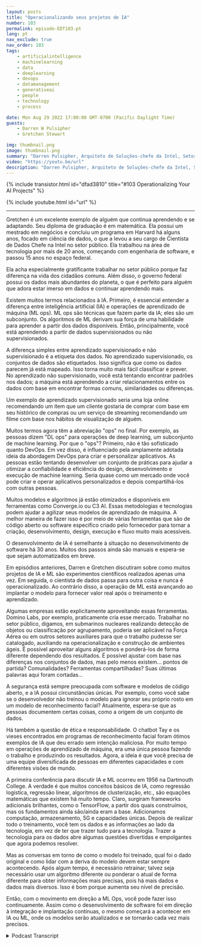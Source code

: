 ```yaml
---
layout: posts
title: "Operacionalizando seus projetos de IA"
number: 103
permalink: episode-EDT103-pt
lang: pt
nav_exclude: true
nav_order: 103
tags:
    - artificialintelligence
    - machinelearning
    - data
    - deeplearning
    - devops
    - datamanagement
    - generativeai
    - people
    - technology
    - process

date: Mon Aug 29 2022 17:00:00 GMT-0700 (Pacific Daylight Time)
guests:
    - Darren W Pulsipher
    - Gretchen Stewart

img: thumbnail.png
image: thumbnail.png
summary: "Darren Pulsipher, Arquiteto de Soluções-chefe da Intel, Setor Público, e Gretchen Stewart, Cientista de Dados-chefe da Intel, Setor Público, discutem a operacionalização de projetos de IA."
video: "https://youtu.be/url"
description: "Darren Pulsipher, Arquiteto de Soluções-chefe da Intel, Setor Público, e Gretchen Stewart, Cientista de Dados-chefe da Intel, Setor Público, discutem a operacionalização de projetos de IA."
---
```


<div>
{% include transistor.html id="dfad3810" title="#103 Operationalizing Your AI Projects" %}

{% include youtube.html id="url" %}
</div>

---

Gretchen é um excelente exemplo de alguém que continua aprendendo e se adaptando. Seu diploma de graduação é em matemática. Ela possui um mestrado em negócios e concluiu um programa em Harvard há alguns anos, focado em ciência de dados, o que a levou a seu cargo de Cientista de Dados Chefe na Intel no setor público. Ela trabalhou na área de tecnologia por mais de 20 anos, começando com engenharia de software, e passou 15 anos no espaço federal.

Ela acha especialmente gratificante trabalhar no setor público porque faz diferença na vida dos cidadãos comuns. Além disso, o governo federal possui os dados mais abundantes do planeta, o que é perfeito para alguém que adora estar imerso em dados e continuar aprendendo mais.

Existem muitos termos relacionados à IA. Primeiro, é essencial entender a diferença entre inteligência artificial (IA) e operações de aprendizado de máquina (ML ops). ML ops são técnicas que fazem parte da IA; eles são um subconjunto. Os algoritmos de ML derivam sua força de uma habilidade para aprender a partir dos dados disponíveis. Então, principalmente, você está aprendendo a partir de dados supervisionados ou não supervisionados.

A diferença simples entre aprendizado supervisionado e não supervisionado é a etiqueta dos dados. No aprendizado supervisionado, os conjuntos de dados são etiquetados. Isso significa que como os dados parecem já está mapeado. Isso torna muito mais fácil classificar e prever. No aprendizado não supervisionado, você está tentando encontrar padrões nos dados; a máquina está aprendendo a criar relacionamentos entre os dados com base em encontrar formas comuns, similaridades ou diferenças.

Um exemplo de aprendizado supervisionado seria uma loja online recomendando um item que um cliente gostaria de comprar com base em seu histórico de compras ou um serviço de streaming recomendando um filme com base nos hábitos de visualização de alguém.

Muitos termos agora têm a abreviação "ops" no final. Por exemplo, as pessoas dizem "DL ops" para operações de deep learning, um subconjunto de machine learning. Por que o "ops"? Primeiro, não é tão sofisticado quanto DevOps. Em vez disso, é influenciado pela amplamente adotada ideia da abordagem DevOps para criar e personalizar aplicativos. As pessoas estão tentando desenvolver um conjunto de práticas para ajudar a otimizar a confiabilidade e eficiência do design, desenvolvimento e execução de machine learning. Seria quase como um mercado onde você pode criar e operar aplicativos personalizados e depois compartilhá-los com outras pessoas.

Muitos modelos e algoritmos já estão otimizados e disponíveis em ferramentas como Converge.io ou C3 AI. Essas metodologias e tecnologias podem ajudar a agilizar seus modelos de aprendizado de máquina. A melhor maneira de fazer isso é por meio de várias ferramentas que são de código aberto ou software específico criado pelo fornecedor para tornar a criação, desenvolvimento, design, execução e fluxo muito mais acessíveis.

O desenvolvimento de IA é semelhante à situação no desenvolvimento de software há 30 anos. Muitos dos passos ainda são manuais e espera-se que sejam automatizados em breve.

Em episódios anteriores, Darren e Gretchen discutiram sobre como muitos projetos de IA e ML são experimentos científicos realizados apenas uma vez. Em seguida, o cientista de dados passa para outra coisa e nunca é operacionalizado. Ao contrário disso, a operação de ML está avançando ao implantar o modelo para fornecer valor real após o treinamento e aprendizado.

Algumas empresas estão explicitamente aproveitando essas ferramentas. Domino Labs, por exemplo, praticamente cria esse mercado. Trabalhar no setor público, digamos, em submarinos nucleares realizando detecção de objetos ou classificação por agrupamento, poderia ser aplicável na Força Aérea ou em outros setores auxiliares para que o trabalho pudesse ser catalogado, auxiliando na operacionalização e construção de ambientes ágeis. É possível aproveitar alguns algoritmos e ponderá-los de forma diferente dependendo dos resultados. É possível ajustar com base nas diferenças nos conjuntos de dados, mas pelo menos existem... pontos de partida? Comunalidades? Ferramentas compartilhadas? Suas últimas palavras aqui foram cortadas...

A segurança está sempre preocupada com software e modelos de código aberto, e a IA possui circunstâncias únicas. Por exemplo, como você sabe se o desenvolvedor não treinou o modelo para ignorar seu próprio rosto em um modelo de reconhecimento facial? Atualmente, espera-se que as pessoas documentem certas coisas, como a origem de um conjunto de dados.

Há também a questão de ética e responsabilidade. O chatbot Tay e os vieses encontrados em programas de reconhecimento facial foram ótimos exemplos de IA que deu errado sem intenção maliciosa. Por muito tempo em operações de aprendizado de máquina, era uma única pessoa fazendo o trabalho e produzindo os resultados. Agora, a ideia é que você precisa de uma equipe diversificada de pessoas em diferentes capacidades e com diferentes visões de mundo.

A primeira conferência para discutir IA e ML ocorreu em 1956 na Dartmouth College. A verdade é que muitos conceitos básicos de IA, como regressão logística, regressão linear, algoritmos de clusterização, etc., são equações matemáticas que existem há muito tempo. Claro, surgiram frameworks adicionais brilhantes, como o TensorFlow, a partir dos quais construímos, mas os fundamentos ainda são/ainda eram a base. Adicionamos computação, armazenamento, 5G e capacidades únicas. Depois de realizar todo o treinamento, você tem os dados e as informações ao lado da tecnologia, em vez de ter que trazer tudo para a tecnologia. Trazer a tecnologia para os dados abre algumas questões divertidas e empolgantes que agora podemos resolver.

Mas as conversas em torno de como o modelo foi treinado, qual foi o dado original e como lidar com a deriva do modelo devem estar sempre acontecendo. Após algum tempo, é necessário retrainar; talvez seja necessário usar um algoritmo diferente ou ponderar o atual de forma diferente para obter informações mais precisas, pois há mais dados e dados mais diversos. Isso é bom porque aumenta seu nível de precisão.

Então, com o movimento em direção a ML Ops, você pode fazer isso continuamente. Assim como o desenvolvimento de software foi em direção à integração e implantação contínuas, o mesmo começará a acontecer em IA ou ML, onde os modelos serão atualizados e se tornarão cada vez mais precisos.



<details>
<summary> Podcast Transcript </summary>

<p></p>

</details>
